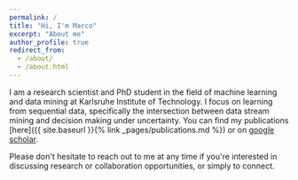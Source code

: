 ```yaml
---
permalink: /
title: "Hi, I'm Marco"
excerpt: "About me"
author_profile: true
redirect_from: 
  - /about/
  - /about.html
---
```

I am a research scientist and PhD student in the field of machine learning and data mining at Karlsruhe Institute of Technology. I focus on learning from sequential data, specifically the intersection between data stream mining and decision making under uncertainty. You can find my publications [here]({{ site.baseurl }}{% link _pages/publications.md %}) or on [google scholar]({{author.googlescholar}}).

Please don't hesitate to reach out to me at any time if you're interested in discussing research or collaboration opportunities, or simply to connect.